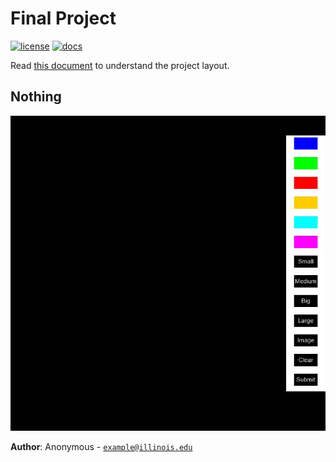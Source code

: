 # Final Project

[![license](https://img.shields.io/badge/license-MIT-green)](LICENSE)
[![docs](https://img.shields.io/badge/docs-yes-brightgreen)](docs/README.md)

Read [this document](https://cliutils.gitlab.io/modern-cmake/chapters/basics/structure.html) to understand the project
layout.

## Nothing
![Interface](https://github.com/CS126SP20/final-project-earthy1024/blob/master/assets/UI.jpg)

**Author**: Anonymous - [`example@illinois.edu`](mailto:example@illinois.edu)
